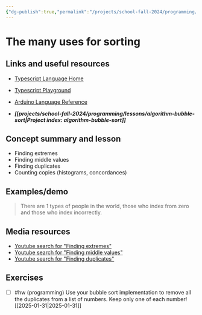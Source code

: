 ```yaml
---
{"dg-publish":true,"permalink":"/projects/school-fall-2024/programming/lessons/uses-for-sort/"}
---
```



#  The many uses for sorting

## Links and useful resources

- [Typescript Language Home](https://www.typescriptlang.org/)
- [Typescript Playground](https://www.typescriptlang.org/play/)
- [Arduino Language Reference](https://docs.arduino.cc/language-reference/)


- ***[[projects/school-fall-2024/programming/lessons/algorithm-bubble-sort\|Project index: algorithm-bubble-sort]]*** 
## Concept summary and lesson


- Finding extremes 
- Finding middle values 
- Finding duplicates 
- Counting copies (histograms, concordances)


## Examples/demo

> There are 1 types of people in the world, those who index from zero and those who index incorrectly.

## Media resources

- [Youtube search for "Finding extremes"](https://www.youtube.com/results?search_query=Finding%20extremes) 
- [Youtube search for "Finding middle values"](https://www.youtube.com/results?search_query=Finding%20middle%20values) 
- [Youtube search for "Finding duplicates"](https://www.youtube.com/results?search_query=Finding%20duplicates) 


## Exercises

- [ ] #hw (programming) Use your bubble sort implementation to remove all the duplicates from a list of numbers. Keep only one of each number! [[2025-01-31\|2025-01-31]]
